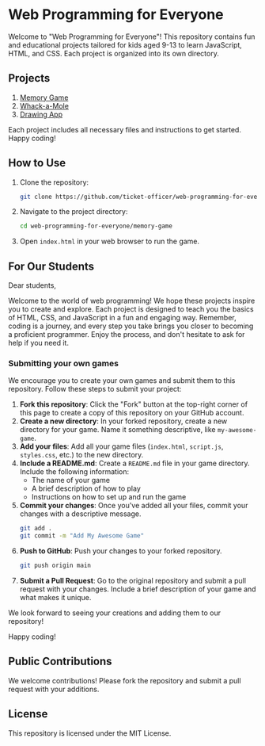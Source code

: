# Web Programming for Everyone

Welcome to "Web Programming for Everyone"! This repository contains fun and educational projects tailored for kids aged 9-13 to learn JavaScript, HTML, and CSS. Each project is organized into its own directory.

## Projects

1. [Memory Game](./memory-game/README.md)
2. [Whack-a-Mole](./whack-a-mole/README.md)
3. [Drawing App](./drawing-app/README.md)

Each project includes all necessary files and instructions to get started. Happy coding!

## How to Use

1. Clone the repository:
   ```bash
   git clone https://github.com/ticket-officer/web-programming-for-everyone.git
   ```

2. Navigate to the project directory:
   ```bash
   cd web-programming-for-everyone/memory-game
   ```

3. Open `index.html` in your web browser to run the game.

## For Our Students

Dear students,

Welcome to the world of web programming! We hope these projects inspire you to create and explore. Each project is designed to teach you the basics of HTML, CSS, and JavaScript in a fun and engaging way. Remember, coding is a journey, and every step you take brings you closer to becoming a proficient programmer. Enjoy the process, and don't hesitate to ask for help if you need it.

### Submitting your own games

We encourage you to create your own games and submit them to this repository. Follow these steps to submit your project:

1. **Fork this repository**: Click the "Fork" button at the top-right corner of this page to create a copy of this repository on your GitHub account.
2. **Create a new directory**: In your forked repository, create a new directory for your game. Name it something descriptive, like `my-awesome-game`.
3. **Add your files**: Add all your game files (`index.html`, `script.js`, `styles.css`, etc.) to the new directory.
4. **Include a README.md**: Create a `README.md` file in your game directory. Include the following information:
   - The name of your game
   - A brief description of how to play
   - Instructions on how to set up and run the game
5. **Commit your changes**: Once you've added all your files, commit your changes with a descriptive message.
   ```bash
   git add .
   git commit -m "Add My Awesome Game"
   ```
6. **Push to GitHub**: Push your changes to your forked repository.
   ```bash
   git push origin main
   ```
7. **Submit a Pull Request**: Go to the original repository and submit a pull request with your changes. Include a brief description of your game and what makes it unique.
   
We look forward to seeing your creations and adding them to our repository!

Happy coding!

## Public Contributions

We welcome contributions! Please fork the repository and submit a pull request with your additions.

## License

This repository is licensed under the MIT License.
